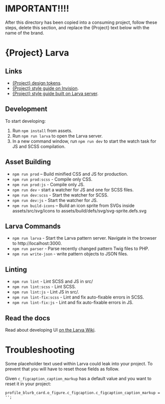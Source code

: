 # IMPORTANT!!!!

After this directory has been copied into a consuming project, follow these steps, delete this section, and replace the {Project} text below with the name of the brand.

# {Project} Larva

## Links

* [{Project} design tokens]().
* [{Project} style guide on Invision]().
* [{Project} style guide built on Larva server]().

## Development

To start developing:

1. Run `npm install` from assets.
2. Run `npm run larva` to open the Larva server.
3. In a new command window, run `npm run dev` to start the watch task for JS and SCSS compilation.

## Asset Building

* `npm run prod` – Build minified CSS and JS for production.
* `npm run prod:scss` - Compile only CSS.
* `npm run prod:js` - Compile only JS.
* `npm run dev` - start a watcher for JS and one for SCSS files.
* `npm run dev:scss` - Start the watcher for SCSS.
* `npm run dev:js` - Start the watcher for JS.
* `npm run build-icons` – Build an icon sprite from SVGs inside assets/src/svg/icons to assets/build/defs/svg/svg-sprite.defs.svg

## Larva Commands

* `npm run larva` - Start the Larva pattern server. Navigate in the browser to http://localhost:3000.
* `npm run parser` - Parse recently changed pattern Twig files to PHP.
* `npm run write-json` - write pattern objects to JSON files.

## Linting

* `npm run lint` - Lint SCSS and JS in src/
* `npm run lint:scss` - Lint SCSS.
* `npm run lint:js` - Lint JS in src/.
* `npm run lint-fix:scss` - Lint and fix auto-fixable errors in SCSS.
* `npm run lint-fix:js` - Lint and fix auto-fixable errors in JS.

## Read the docs

Read about developing UI [on the Larva Wiki](https://github.com/penske-media-corp/pmc-larva/wiki).

# Troubleshooting

Some placeholder text used within Larva could leak into your project. To prevent that you will have to reset those fields as follow.

Given `c_figcaption_caption_markup` has a default value and you want to reset it in your project:

```
profile_blurb_card.o_figure.c_figcaption.c_figcaption_caption_markup = '';
```
